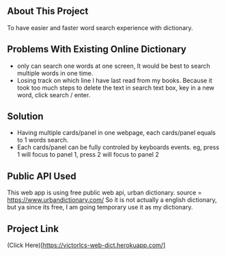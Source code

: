 ## About This Project
To have easier and faster word search experience with dictionary.

## Problems With Existing Online Dictionary
- only can search one words at one screen, It would be best to search multiple words in one time.
- Losing track on which line I have last read from my books. Because it took too much steps to delete the text in search text box, key in a new word, click search / enter.

## Solution
- Having multiple cards/panel in one webpage, each cards/panel equals to 1 words search.
- Each cards/panel can be fully controled by keyboards events. eg, press 1 will focus to panel 1, press 2 will focus to panel 2

## Public API Used
This web app is using free public web api, urban dictionary. source = https://www.urbandictionary.com/
So it is not actually a english dictionary, but ya since its free, I am going temporary use it as my dictionary.

## Project Link
(Click Here)[https://victorlcs-web-dict.herokuapp.com/]
